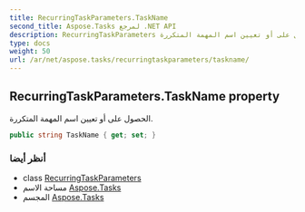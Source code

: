 ```yaml
---
title: RecurringTaskParameters.TaskName
second_title: Aspose.Tasks لمرجع .NET API
description: RecurringTaskParameters ملكية. الحصول على أو تعيين اسم المهمة المتكررة.
type: docs
weight: 50
url: /ar/net/aspose.tasks/recurringtaskparameters/taskname/
---
```

## RecurringTaskParameters.TaskName property

الحصول على أو تعيين اسم المهمة المتكررة.

```csharp
public string TaskName { get; set; }
```

### أنظر أيضا

* class [RecurringTaskParameters](../)
* مساحة الاسم [Aspose.Tasks](../../recurringtaskparameters/)
* المجسم [Aspose.Tasks](../../../)


